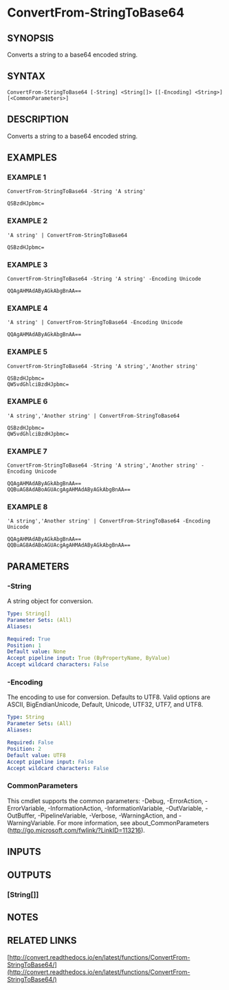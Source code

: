 # ConvertFrom-StringToBase64

## SYNOPSIS
Converts a string to a base64 encoded string.

## SYNTAX

```
ConvertFrom-StringToBase64 [-String] <String[]> [[-Encoding] <String>] [<CommonParameters>]
```

## DESCRIPTION
Converts a string to a base64 encoded string.

## EXAMPLES

### EXAMPLE 1
```
ConvertFrom-StringToBase64 -String 'A string'

QSBzdHJpbmc=
```

### EXAMPLE 2
```
'A string' | ConvertFrom-StringToBase64

QSBzdHJpbmc=
```

### EXAMPLE 3
```
ConvertFrom-StringToBase64 -String 'A string' -Encoding Unicode

QQAgAHMAdAByAGkAbgBnAA==
```

### EXAMPLE 4
```
'A string' | ConvertFrom-StringToBase64 -Encoding Unicode

QQAgAHMAdAByAGkAbgBnAA==
```

### EXAMPLE 5
```
ConvertFrom-StringToBase64 -String 'A string','Another string'

QSBzdHJpbmc=
QW5vdGhlciBzdHJpbmc=
```

### EXAMPLE 6
```
'A string','Another string' | ConvertFrom-StringToBase64

QSBzdHJpbmc=
QW5vdGhlciBzdHJpbmc=
```

### EXAMPLE 7
```
ConvertFrom-StringToBase64 -String 'A string','Another string' -Encoding Unicode

QQAgAHMAdAByAGkAbgBnAA==
QQBuAG8AdABoAGUAcgAgAHMAdAByAGkAbgBnAA==
```

### EXAMPLE 8
```
'A string','Another string' | ConvertFrom-StringToBase64 -Encoding Unicode

QQAgAHMAdAByAGkAbgBnAA==
QQBuAG8AdABoAGUAcgAgAHMAdAByAGkAbgBnAA==
```

## PARAMETERS

### -String
A string object for conversion.

```yaml
Type: String[]
Parameter Sets: (All)
Aliases:

Required: True
Position: 1
Default value: None
Accept pipeline input: True (ByPropertyName, ByValue)
Accept wildcard characters: False
```

### -Encoding
The encoding to use for conversion.
Defaults to UTF8.
Valid options are ASCII, BigEndianUnicode, Default, Unicode, UTF32, UTF7, and UTF8.

```yaml
Type: String
Parameter Sets: (All)
Aliases:

Required: False
Position: 2
Default value: UTF8
Accept pipeline input: False
Accept wildcard characters: False
```

### CommonParameters
This cmdlet supports the common parameters: -Debug, -ErrorAction, -ErrorVariable, -InformationAction, -InformationVariable, -OutVariable, -OutBuffer, -PipelineVariable, -Verbose, -WarningAction, and -WarningVariable.
For more information, see about_CommonParameters (http://go.microsoft.com/fwlink/?LinkID=113216).

## INPUTS

## OUTPUTS

### [String[]]

## NOTES

## RELATED LINKS

[http://convert.readthedocs.io/en/latest/functions/ConvertFrom-StringToBase64/](http://convert.readthedocs.io/en/latest/functions/ConvertFrom-StringToBase64/)


